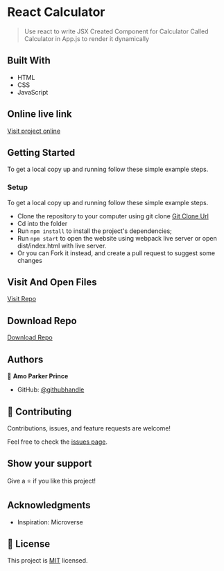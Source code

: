 # React Calculator

> Use react to write JSX
> Created Component for Calculator
> Called Calculator in App.js to render it dynamically

## Built With

- HTML
- CSS
- JavaScript

## Online live link

[Visit project online](https://github.com/mrparkersson/Calculator)

## Getting Started

To get a local copy up and running follow these simple example steps.

### Setup

To get a local copy up and running follow these simple example steps.

- Clone the repository to your computer using git clone [Git Clone Url](https://github.com/mrparkersson/Calculator)
- Cd into the folder
- Run `npm install` to install the project's dependencies;
- Run `npm start` to open the website using webpack live server or
  open dist/index.html with live server.
- Or you can Fork it instead, and create a pull request to suggest some changes

## Visit And Open Files

[Visit Repo](https://github.com/mrparkersson/Calculator)

## Download Repo

[Download Repo](https://github.com/mrparkersson/Calculator)

## Authors

👤 **Amo Parker Prince**

- GitHub: [@githubhandle](https://github.com/mrparkersson)

## 🤝 Contributing

Contributions, issues, and feature requests are welcome!

Feel free to check the [issues page](https://github.com/mrparkersson/Calculator).

## Show your support

Give a ⭐️ if you like this project!

## Acknowledgments

- Inspiration: Microverse

## 📝 License

This project is [MIT](./MIT.md) licensed.

